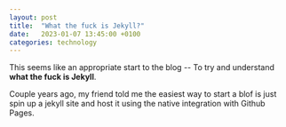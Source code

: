 ```yaml
---
layout: post
title:  "What the fuck is Jekyll?"
date:   2023-01-07 13:45:00 +0100
categories: technology
---
```



This seems like an appropriate start to the blog -- To try and understand **what the fuck is Jekyll**.

Couple years ago, my friend told me the easiest way to start a blof is just spin up a jekyll site and host it using the native integration with Github Pages.


